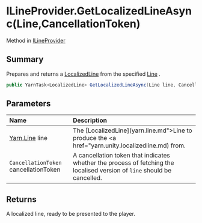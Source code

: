 # ILineProvider.GetLocalizedLineAsync(Line,CancellationToken)

Method in [ILineProvider](/docs/api/csharp/yarn.unity.ilineprovider.md)

## Summary


Prepares and returns a  [LocalizedLine](yarn.unity.localizedline.md)  from the specified
[Line](yarn.line.md) .


```csharp
public YarnTask<LocalizedLine> GetLocalizedLineAsync(Line line, CancellationToken cancellationToken);
```

## Parameters

|Name|Description|
|:---|:---|
|[Yarn.Line](/docs/api/csharp/yarn.line.md) line|The  [LocalizedLine](yarn.line.md">Line</a>  to produce the  <a href="yarn.unity.localizedline.md)  from.|
|`CancellationToken` cancellationToken|A cancellation token that indicates whether the process of fetching the localised version of  `line`  should be cancelled.|

## Returns

A localized line, ready to be presented to the
player.

